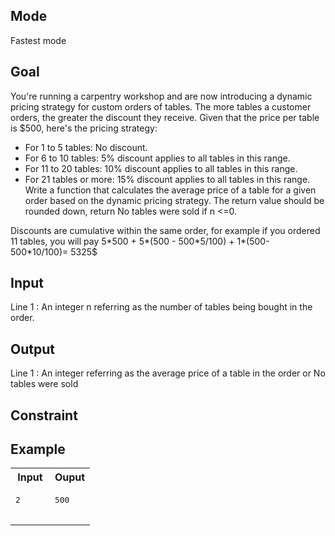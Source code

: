 ## Mode
Fastest mode

## Goal
You're running a carpentry workshop and are now introducing a dynamic pricing strategy for custom orders of tables. The more tables a customer orders, the greater the discount they receive. Given that the price per table is $500, here's the pricing strategy:

- For 1 to 5 tables: No discount.
- For 6 to 10 tables: 5% discount applies to all tables in this range.
- For 11 to 20 tables: 10% discount applies to all tables in this range.
- For 21 tables or more: 15% discount applies to all tables in this range.
Write a function that calculates the average price of a table for a given order based on the dynamic pricing strategy. The return value should be rounded down, return No tables were sold if n <\=0.

Discounts are cumulative within the same order, for example if you ordered 11 tables, you will pay 5\*500 + 5\*(500 - 500\*5/100) + 1\*(500-500\*10/100)\= 5325$

## Input
Line 1 : An integer n referring as the number of tables being bought in the order.

## Output
Line 1 : An integer referring as the average price of a table in the order or No tables were sold

## Constraint


## Example
<table>
  <tr>
    <th>Input</th>
    <th>Ouput</th>
  </tr>
  <tr>
    <td>
      <pre>
2
      </pre>
    </td>
    <td>
     <pre>
500
     </pre>
    </td>
  </tr>
</table>
